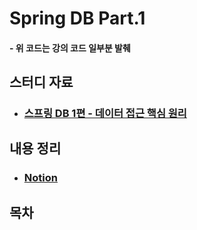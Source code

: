 # Spring DB Part.1

#### - 위 코드는 강의 코드 일부분 발췌

## 스터디 자료

- ### [스프링 DB 1편 - 데이터 접근 핵심 원리](https://www.inflearn.com/course/%EC%8A%A4%ED%94%84%EB%A7%81-db-1)

## 내용 정리

- ### [Notion](https://www.notion.so/Spring-DB-Part-1-9f1f84e6e6344ef2840d02190e6e8753)

## 목차
